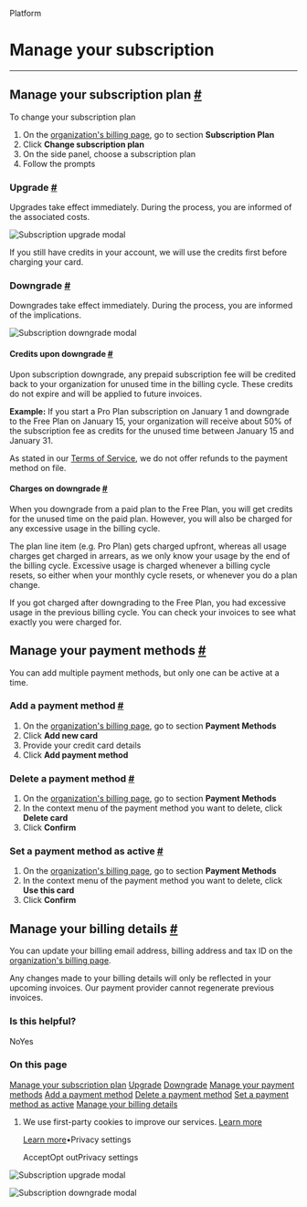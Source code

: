 Platform

# Manage your subscription

* * *

## Manage your subscription plan [\#](https://supabase.com/docs/guides/platform/manage-your-subscription\#manage-your-subscription-plan)

To change your subscription plan

1. On the [organization's billing page](https://supabase.com/dashboard/org/_/billing), go to section **Subscription Plan**
2. Click **Change subscription plan**
3. On the side panel, choose a subscription plan
4. Follow the prompts

### Upgrade [\#](https://supabase.com/docs/guides/platform/manage-your-subscription\#upgrade)

Upgrades take effect immediately. During the process, you are informed of the associated costs.

![Subscription upgrade modal](https://supabase.com/docs/_next/image?url=%2Fdocs%2Fimg%2Fguides%2Fplatform%2Fupgrade-to-pro-plan-modal--light.png&w=3840&q=75&dpl=dpl_9xAnUGkSbk4dufV62sNRezafXykJ)

If you still have credits in your account, we will use the credits first before charging your card.

### Downgrade [\#](https://supabase.com/docs/guides/platform/manage-your-subscription\#downgrade)

Downgrades take effect immediately. During the process, you are informed of the implications.

![Subscription downgrade modal](https://supabase.com/docs/_next/image?url=%2Fdocs%2Fimg%2Fguides%2Fplatform%2Fdowngrade-to-free-plan-modal--light.png&w=3840&q=75&dpl=dpl_9xAnUGkSbk4dufV62sNRezafXykJ)

#### Credits upon downgrade [\#](https://supabase.com/docs/guides/platform/manage-your-subscription\#credits-upon-downgrade)

Upon subscription downgrade, any prepaid subscription fee will be credited back to your organization for unused time in the billing cycle. These credits do not expire and will be applied to future invoices.

**Example:**
If you start a Pro Plan subscription on January 1 and downgrade to the Free Plan on January 15, your organization will receive about 50% of the subscription fee as credits for the unused time between January 15 and January 31.

As stated in our [Terms of Service](https://supabase.com/terms#1-fees), we do not offer refunds to the payment method on file.

#### Charges on downgrade [\#](https://supabase.com/docs/guides/platform/manage-your-subscription\#charges-on-downgrade)

When you downgrade from a paid plan to the Free Plan, you will get credits for the unused time on the paid plan. However, you will also be charged for any excessive usage in the billing cycle.

The plan line item (e.g. Pro Plan) gets charged upfront, whereas all usage charges get charged in arrears, as we only know your usage by the end of the billing cycle. Excessive usage is charged whenever a billing cycle resets, so either when your monthly cycle resets, or whenever you do a plan change.

If you got charged after downgrading to the Free Plan, you had excessive usage in the previous billing cycle. You can check your invoices to see what exactly you were charged for.

## Manage your payment methods [\#](https://supabase.com/docs/guides/platform/manage-your-subscription\#manage-your-payment-methods)

You can add multiple payment methods, but only one can be active at a time.

### Add a payment method [\#](https://supabase.com/docs/guides/platform/manage-your-subscription\#add-a-payment-method)

1. On the [organization's billing page](https://supabase.com/dashboard/org/_/billing), go to section **Payment Methods**
2. Click **Add new card**
3. Provide your credit card details
4. Click **Add payment method**

### Delete a payment method [\#](https://supabase.com/docs/guides/platform/manage-your-subscription\#delete-a-payment-method)

1. On the [organization's billing page](https://supabase.com/dashboard/org/_/billing), go to section **Payment Methods**
2. In the context menu of the payment method you want to delete, click **Delete card**
3. Click **Confirm**

### Set a payment method as active [\#](https://supabase.com/docs/guides/platform/manage-your-subscription\#set-a-payment-method-as-active)

1. On the [organization's billing page](https://supabase.com/dashboard/org/_/billing), go to section **Payment Methods**
2. In the context menu of the payment method you want to delete, click **Use this card**
3. Click **Confirm**

## Manage your billing details [\#](https://supabase.com/docs/guides/platform/manage-your-subscription\#manage-your-billing-details)

You can update your billing email address, billing address and tax ID on the [organization's billing page](https://supabase.com/dashboard/org/_/billing).

Any changes made to your billing details will only be reflected in your upcoming invoices. Our payment provider cannot regenerate previous invoices.

### Is this helpful?

NoYes

### On this page

[Manage your subscription plan](https://supabase.com/docs/guides/platform/manage-your-subscription#manage-your-subscription-plan) [Upgrade](https://supabase.com/docs/guides/platform/manage-your-subscription#upgrade) [Downgrade](https://supabase.com/docs/guides/platform/manage-your-subscription#downgrade) [Manage your payment methods](https://supabase.com/docs/guides/platform/manage-your-subscription#manage-your-payment-methods) [Add a payment method](https://supabase.com/docs/guides/platform/manage-your-subscription#add-a-payment-method) [Delete a payment method](https://supabase.com/docs/guides/platform/manage-your-subscription#delete-a-payment-method) [Set a payment method as active](https://supabase.com/docs/guides/platform/manage-your-subscription#set-a-payment-method-as-active) [Manage your billing details](https://supabase.com/docs/guides/platform/manage-your-subscription#manage-your-billing-details)

1. We use first-party cookies to improve our services. [Learn more](https://supabase.com/privacy#8-cookies-and-similar-technologies-used-on-our-european-services)



   [Learn more](https://supabase.com/privacy#8-cookies-and-similar-technologies-used-on-our-european-services)•Privacy settings





   AcceptOpt outPrivacy settings


![Subscription upgrade modal](https://supabase.com/docs/_next/image?url=%2Fdocs%2Fimg%2Fguides%2Fplatform%2Fupgrade-to-pro-plan-modal--light.png&w=3840&q=75&dpl=dpl_9xAnUGkSbk4dufV62sNRezafXykJ)

![Subscription downgrade modal](https://supabase.com/docs/_next/image?url=%2Fdocs%2Fimg%2Fguides%2Fplatform%2Fdowngrade-to-free-plan-modal--light.png&w=3840&q=75&dpl=dpl_9xAnUGkSbk4dufV62sNRezafXykJ)